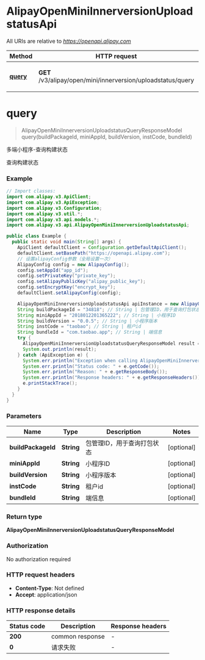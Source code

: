 # AlipayOpenMiniInnerversionUploadstatusApi

All URIs are relative to *https://openapi.alipay.com*

| Method | HTTP request | Description |
|------------- | ------------- | -------------|
| [**query**](AlipayOpenMiniInnerversionUploadstatusApi.md#query) | **GET** /v3/alipay/open/mini/innerversion/uploadstatus/query | 多端小程序-查询构建状态 |


<a name="query"></a>
# **query**
> AlipayOpenMiniInnerversionUploadstatusQueryResponseModel query(buildPackageId, miniAppId, buildVersion, instCode, bundleId)

多端小程序-查询构建状态

查询构建状态

### Example
```java
// Import classes:
import com.alipay.v3.ApiClient;
import com.alipay.v3.ApiException;
import com.alipay.v3.Configuration;
import com.alipay.v3.util.*;
import com.alipay.v3.api.models.*;
import com.alipay.v3.api.AlipayOpenMiniInnerversionUploadstatusApi;

public class Example {
  public static void main(String[] args) {
    ApiClient defaultClient = Configuration.getDefaultApiClient();
    defaultClient.setBasePath("https://openapi.alipay.com");
    // 设置alipayConfig参数（全局设置一次）
    AlipayConfig config = new AlipayConfig();
    config.setAppId("app_id");
    config.setPrivateKey("private_key");
    config.setAlipayPublicKey("alipay_public_key");
    config.setEncryptKey("encrypt_key");
    defaultClient.setAlipayConfig(config);

    AlipayOpenMiniInnerversionUploadstatusApi apiInstance = new AlipayOpenMiniInnerversionUploadstatusApi(defaultClient);
    String buildPackageId = "34818"; // String | 包管理ID，用于查询打包状态
    String miniAppId = "2018012201365222"; // String | 小程序ID
    String buildVersion = "0.0.5"; // String | 小程序版本
    String instCode = "taobao"; // String | 租户id
    String bundleId = "com.taobao.app"; // String | 端信息
    try {
      AlipayOpenMiniInnerversionUploadstatusQueryResponseModel result = apiInstance.query(buildPackageId, miniAppId, buildVersion, instCode, bundleId);
      System.out.println(result);
    } catch (ApiException e) {
      System.err.println("Exception when calling AlipayOpenMiniInnerversionUploadstatusApi#query");
      System.err.println("Status code: " + e.getCode());
      System.err.println("Reason: " + e.getResponseBody());
      System.err.println("Response headers: " + e.getResponseHeaders());
      e.printStackTrace();
    }
  }
}
```

### Parameters

| Name | Type | Description  | Notes |
|------------- | ------------- | ------------- | -------------|
| **buildPackageId** | **String**| 包管理ID，用于查询打包状态 | [optional] |
| **miniAppId** | **String**| 小程序ID | [optional] |
| **buildVersion** | **String**| 小程序版本 | [optional] |
| **instCode** | **String**| 租户id | [optional] |
| **bundleId** | **String**| 端信息 | [optional] |

### Return type

**AlipayOpenMiniInnerversionUploadstatusQueryResponseModel**

### Authorization

No authorization required

### HTTP request headers

 - **Content-Type**: Not defined
 - **Accept**: application/json

### HTTP response details
| Status code | Description | Response headers |
|-------------|-------------|------------------|
| **200** | common response |  -  |
| **0** | 请求失败 |  -  |

